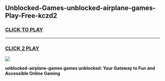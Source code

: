 
## Unblocked-Games-unblocked-airplane-games-Play-Free-kczd2
<h3>
<a href="https://premium76.site?title=unblocked-airplane-games&ref=24M">CLICK TO PLAY</a></h3>
<hr>

<h3>
<a href="https://premium76.site?title=unblocked-airplane-games&ref=24M">CLICK 2 PLAY</a>
  
</h3>

<a href="https://premium76.site?title=unblocked-airplane-games&ref=24M"><img src="https://clearcache.store/games.png"></a>


**unblocked-airplane-games games unblocked: Your Gateway to Fun and Accessible Online Gaming**
